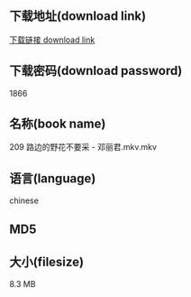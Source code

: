 ## 下载地址(download link)
[下载链接 download link](https://voluble-croquembouche-d321dc.netlify.app/?s=209+%E8%B7%AF%E8%BE%B9%E7%9A%84%E9%87%8E%E8%8A%B1%E4%B8%8D%E8%A6%81%E9%87%87+-+%E9%82%93%E4%B8%BD%E5%90%9B.mkv)

## 下载密码(download password)
1866

## 名称(book name)
209 路边的野花不要采 - 邓丽君.mkv.mkv

## 语言(language)
chinese

## MD5


## 大小(filesize)
8.3 MB
